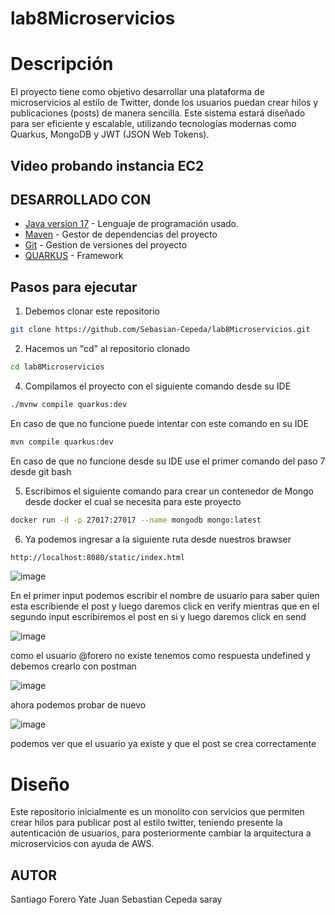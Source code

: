 # lab8Microservicios

# Descripción 

El proyecto tiene como objetivo desarrollar una plataforma de microservicios al estilo de Twitter, donde los usuarios puedan crear hilos y publicaciones (posts) de manera sencilla. Este sistema estará diseñado para ser eficiente y escalable, utilizando tecnologías modernas como Quarkus, MongoDB y JWT (JSON Web Tokens).

## Video probando instancia EC2


## DESARROLLADO CON
* [Java version 17](https://www.oracle.com/co/java/technologies/downloads/) - Lenguaje de programación usado.
* [Maven](https://maven.apache.org/download.cgi) - Gestor de dependencias del proyecto
* [Git](https://git-scm.com/downloads) - Gestion de versiones del proyecto
* [QUARKUS](https://code.quarkus.io/) - Framework

## Pasos para ejecutar
1. Debemos clonar este repositorio
```bash
git clone https://github.com/Sebasian-Cepeda/lab8Microservicios.git
```
2. Hacemos un "cd" al repositorio clonado
```bash
cd lab8Microservicios
```
4. Compilamos el proyecto con el siguiente comando desde su IDE
```bash
./mvnw compile quarkus:dev
```
En caso de que no funcione puede intentar con este comando en su IDE
```bash
mvn compile quarkus:dev
```
En caso de que no funcione desde su IDE use el primer comando del paso 7 desde git bash

5. Escribimos el siguiente comando para crear un contenedor de Mongo desde docker el cual se necesita para este proyecto
```bash
docker run -d -p 27017:27017 --name mongodb mongo:latest
```
6. Ya podemos ingresar a la siguiente ruta desde nuestros brawser
```bash
http://localhost:8080/static/index.html
```
![image](https://github.com/Sebasian-Cepeda/lab8Microservicios/assets/89321404/186a32a9-4655-45ad-8d39-81e186e0eb88)

En el primer input podemos escribir el nombre de usuario para saber quien esta escribiende el post y luego daremos click en verify mientras que en el segundo input escribiremos el post en si y luego daremos click en send

![image](https://github.com/Sebasian-Cepeda/lab8Microservicios/assets/89321404/1809e6de-cb04-4722-ad25-c35e697cae6d)

como el usuario @forero no existe tenemos como respuesta undefined y debemos crearlo con postman

![image](https://github.com/Sebasian-Cepeda/lab8Microservicios/assets/89321404/41f2ca80-2094-47d9-91cd-bde5e9aa334a)

ahora podemos probar de nuevo

![image](https://github.com/Sebasian-Cepeda/lab8Microservicios/assets/89321404/71e86f9a-9968-4db6-b1be-abfd75585cdb)

podemos ver que el usuario ya existe y que el post se crea correctamente

# Diseño

Este repositorio inicialmente es un monolito con servicios que permiten crear hilos para publicar post al estilo twitter, teniendo presente la autenticación de usuarios, para posteriormente cambiar la arquitectura a microservicios con ayuda de AWS.

## AUTOR
Santiago Forero Yate
Juan Sebastian Cepeda saray
